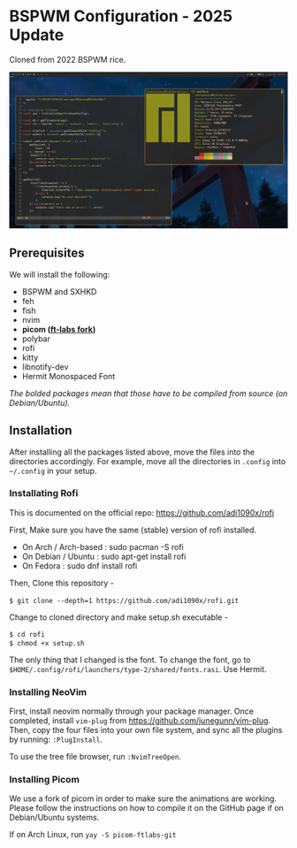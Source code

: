 # BSPWM Configuration - 2025 Update

Cloned from 2022 BSPWM rice.

![Doing some activities](imgs/bspwm.png)

## Prerequisites

We will install the following:

- BSPWM and SXHKD
- feh
- fish
- nvim
- **picom ([ft-labs fork](https://github.com/r0-zero/picom))**
- polybar
- rofi
- kitty
- libnotify-dev
- Hermit Monospaced Font

*The bolded packages mean that those have to be compiled from source (on Debian/Ubuntu).*

## Installation

After installing all the packages listed above, move the files into the directories accordingly. For example, move all the directories in `.config` into `~/.config` in your setup.

### Installating Rofi
This is documented on the official repo: https://github.com/adi1090x/rofi

First, Make sure you have the same (stable) version of rofi installed.
- On Arch / Arch-based : sudo pacman -S rofi
- On Debian / Ubuntu : sudo apt-get install rofi
- On Fedora : sudo dnf install rofi

Then, Clone this repository -

` $ git clone --depth=1 https://github.com/adi1090x/rofi.git `

Change to cloned directory and make setup.sh executable -

```
$ cd rofi
$ chmod +x setup.sh
```
The only thing that I changed is the font. To change the font, go to `$HOME/.config/rofi/launchers/type-2/shared/fonts.rasi`. Use Hermit.

### Installing NeoVim
First, install neovim normally through your package manager. Once completed, install `vim-plug` from https://github.com/junegunn/vim-plug. Then, copy the four files into your own file system, and sync all the plugins by running: `:PlugInstall`.

To use the tree file browser, run `:NvimTreeOpen`.

### Installing Picom
We use a fork of picom in order to make sure the animations are working. Please follow the instructions on how to compile it on the GitHub page if on Debian/Ubuntu systems.

If on Arch Linux, run `yay -S picom-ftlabs-git`
